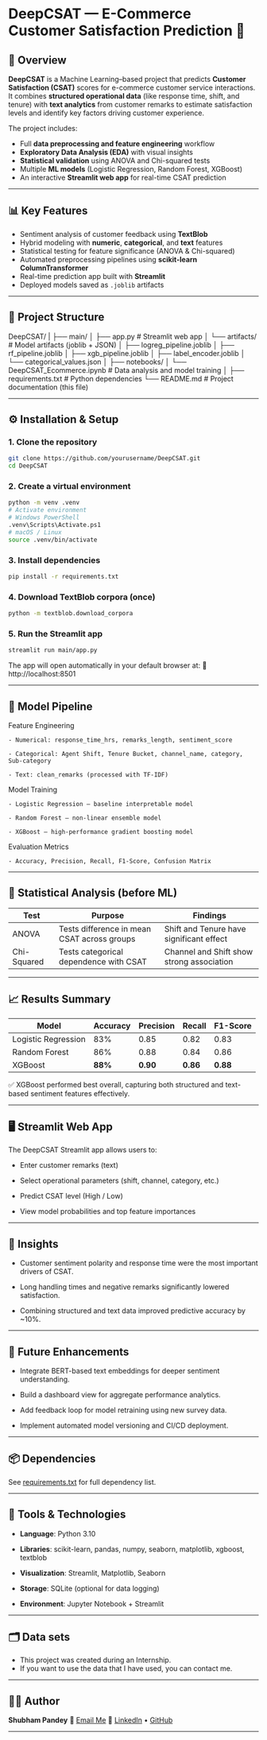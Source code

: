 # DeepCSAT — E-Commerce Customer Satisfaction Prediction 🎯

## 🧠 Overview
**DeepCSAT** is a Machine Learning–based project that predicts **Customer Satisfaction (CSAT)** scores for e-commerce customer service interactions.  
It combines **structured operational data** (like response time, shift, and tenure) with **text analytics** from customer remarks to estimate satisfaction levels and identify key factors driving customer experience.

The project includes:
- Full **data preprocessing and feature engineering** workflow  
- **Exploratory Data Analysis (EDA)** with visual insights  
- **Statistical validation** using ANOVA and Chi-squared tests  
- Multiple **ML models** (Logistic Regression, Random Forest, XGBoost)  
- An interactive **Streamlit web app** for real-time CSAT prediction  

---

## 📊 Key Features
- Sentiment analysis of customer feedback using **TextBlob**
- Hybrid modeling with **numeric**, **categorical**, and **text** features  
- Statistical testing for feature significance (ANOVA & Chi-squared)  
- Automated preprocessing pipelines using **scikit-learn ColumnTransformer**  
- Real-time prediction app built with **Streamlit**
- Deployed models saved as `.joblib` artifacts  

---

## 🧩 Project Structure

DeepCSAT/
|
├── main/
│ ├── app.py # Streamlit web app
│ └── artifacts/ # Model artifacts (joblib + JSON)
│ ├── logreg_pipeline.joblib
│ ├── rf_pipeline.joblib
│ ├── xgb_pipeline.joblib
│ ├── label_encoder.joblib
│ └── categorical_values.json
│
├── notebooks/
│ └── DeepCSAT_Ecommerce.ipynb # Data analysis and model training 
│
├── requirements.txt # Python dependencies
└── README.md # Project documentation (this file)

---

## ⚙️ Installation & Setup

### 1. Clone the repository
```bash
git clone https://github.com/yourusername/DeepCSAT.git
cd DeepCSAT
```

### 2. Create a virtual environment
```bash
python -m venv .venv
# Activate environment
# Windows PowerShell
.venv\Scripts\Activate.ps1
# macOS / Linux
source .venv/bin/activate
```

### 3. Install dependencies
```bash
pip install -r requirements.txt
```

### 4. Download TextBlob corpora (once)
```bash
python -m textblob.download_corpora
```

### 5. Run the Streamlit app
```bash
streamlit run main/app.py
```
The app will open automatically in your default browser at:
🔗 http://localhost:8501

---

## 🧱 Model Pipeline

Feature Engineering

    - Numerical: response_time_hrs, remarks_length, sentiment_score

    - Categorical: Agent Shift, Tenure Bucket, channel_name, category, Sub-category

    - Text: clean_remarks (processed with TF-IDF)

Model Training

    - Logistic Regression — baseline interpretable model

    - Random Forest — non-linear ensemble model

    - XGBoost — high-performance gradient boosting model

Evaluation Metrics

    - Accuracy, Precision, Recall, F1-Score, Confusion Matrix

---

## 🧮 Statistical Analysis (before ML)
| Test        | Purpose                                     | Findings                                  |
| ----------- | ------------------------------------------- | ----------------------------------------- |
| ANOVA       | Tests difference in mean CSAT across groups | Shift and Tenure have significant effect  |
| Chi-Squared | Tests categorical dependence with CSAT      | Channel and Shift show strong association |


---

## 📈 Results Summary
| Model               | Accuracy | Precision | Recall   | F1-Score |
| ------------------- | -------- | --------- | -------- | -------- |
| Logistic Regression | 83%      | 0.85      | 0.82     | 0.83     |
| Random Forest       | 86%      | 0.88      | 0.84     | 0.86     |
| XGBoost             | **88%**  | **0.90**  | **0.86** | **0.88** |


✅ XGBoost performed best overall, capturing both structured and text-based sentiment features effectively.

---

## 🖥️ Streamlit Web App

The DeepCSAT Streamlit app allows users to:

- Enter customer remarks (text)

- Select operational parameters (shift, channel, category, etc.)

- Predict CSAT level (High / Low)

- View model probabilities and top feature importances

---

## 🧠 Insights

- Customer sentiment polarity and response time were the most important drivers of CSAT.

- Long handling times and negative remarks significantly lowered satisfaction.

- Combining structured and text data improved predictive accuracy by ~10%.

---

## 🚀 Future Enhancements

- Integrate BERT-based text embeddings for deeper sentiment understanding.

- Build a dashboard view for aggregate performance analytics.

- Add feedback loop for model retraining using new survey data.

- Implement automated model versioning and CI/CD deployment.

---

## 📦 Dependencies

See [requirements.txt](requirements.txt) for full dependency list.

---

## 🧰 Tools & Technologies

- **Language**: Python 3.10

- **Libraries**: scikit-learn, pandas, numpy, seaborn, matplotlib, xgboost, textblob

- **Visualization**: Streamlit, Matplotlib, Seaborn

- **Storage**: SQLite (optional for data logging)

- **Environment**: Jupyter Notebook + Streamlit

---

## 🗂️ Data sets
* This project was created during an Internship.
* If you want to use the data that I have used, you can contact me.

---

## 🙋‍♂️ Author

**Shubham Pandey**
📧 [Email Me](mailto:shubhamppandey1084@gmail.com)
🔗 [LinkedIn](https://www.linkedin.com/in/shubham-pandey-6a65a524a/) • [GitHub](https://github.com/Shubhampandey1git)

---